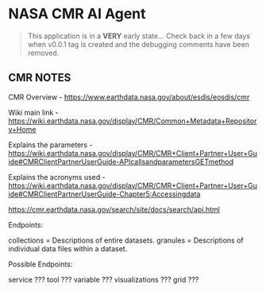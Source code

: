 # NASA CMR AI Agent

> This application is in a __VERY__ early state... Check back in a few days when v0.0.1 tag is created and the debugging comments have been removed.

## CMR NOTES

CMR Overview - <https://www.earthdata.nasa.gov/about/esdis/eosdis/cmr>

Wiki main link - <https://wiki.earthdata.nasa.gov/display/CMR/Common+Metadata+Repository+Home>

Explains the parameters - <https://wiki.earthdata.nasa.gov/display/CMR/CMR+Client+Partner+User+Guide#CMRClientPartnerUserGuide-APIcallsandparametersGETmethod>

Explains the acronyms used - <https://wiki.earthdata.nasa.gov/display/CMR/CMR+Client+Partner+User+Guide#CMRClientPartnerUserGuide-Chapter5:Accessingdata>

<https://cmr.earthdata.nasa.gov/search/site/docs/search/api.html>

Endpoints:

collections = Descriptions of entire datasets.
granules = Descriptions of individual data files within a dataset.

Possible Endpoints:

service ???
tool ???
variable ???
visualizations ???
grid ???
